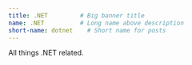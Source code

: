 ```yaml
---
title: .NET         # Big banner title
name: .NET          # Long name above description
short-name: dotnet    # Short name for posts
---
```


All things .NET related.